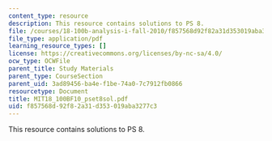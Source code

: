 ```yaml
---
content_type: resource
description: This resource contains solutions to PS 8.
file: /courses/18-100b-analysis-i-fall-2010/f857568d92f82a31d353019aba3277c3_MIT18_100BF10_pset8sol.pdf
file_type: application/pdf
learning_resource_types: []
license: https://creativecommons.org/licenses/by-nc-sa/4.0/
ocw_type: OCWFile
parent_title: Study Materials
parent_type: CourseSection
parent_uid: 3ad89456-ba4e-f1be-74a0-7c7912fb0866
resourcetype: Document
title: MIT18_100BF10_pset8sol.pdf
uid: f857568d-92f8-2a31-d353-019aba3277c3
---
```

This resource contains solutions to PS 8.